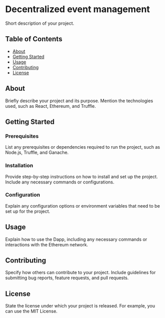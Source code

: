 # Decentralized event management

Short description of your project.

## Table of Contents

- [About](#about)
- [Getting Started](#getting-started)
- [Usage](#usage)
- [Contributing](#contributing)
- [License](#license)

## About

Briefly describe your project and its purpose. Mention the technologies used, such as React, Ethereum, and Truffle.

## Getting Started

### Prerequisites

List any prerequisites or dependencies required to run the project, such as Node.js, Truffle, and Ganache.

### Installation

Provide step-by-step instructions on how to install and set up the project. Include any necessary commands or configurations.

### Configuration

Explain any configuration options or environment variables that need to be set up for the project.

## Usage

Explain how to use the Dapp, including any necessary commands or interactions with the Ethereum network.

## Contributing

Specify how others can contribute to your project. Include guidelines for submitting bug reports, feature requests, and pull requests.

## License

State the license under which your project is released. For example, you can use the MIT License.
